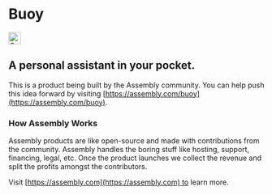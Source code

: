 # Buoy

<a href="https://assembly.com/buoy/bounties"><img src="https://asm-badger.herokuapp.com/buoy/badges/tasks.svg" height="24px" alt="Open Tasks" /></a>

## A personal assistant in your pocket.

This is a product being built by the Assembly community. You can help push this idea forward by visiting [https://assembly.com/buoy](https://assembly.com/buoy).

### How Assembly Works

Assembly products are like open-source and made with contributions from the community. Assembly handles the boring stuff like hosting, support, financing, legal, etc. Once the product launches we collect the revenue and split the profits amongst the contributors.

Visit [https://assembly.com](https://assembly.com) to learn more.
